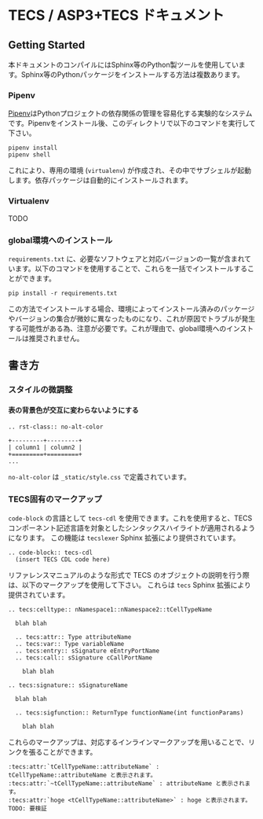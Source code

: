 
TECS / ASP3+TECS ドキュメント
===========================

Getting Started
---------------

本ドキュメントのコンパイルにはSphinx等のPython製ツールを使用しています。Sphinx等のPythonパッケージをインストールする方法は複数あります。

### Pipenv

[Pipenv](https://github.com/kennethreitz/pipenv)はPythonプロジェクトの依存関係の管理を容易化する実験的なシステムです。Pipenvをインストール後、このディレクトリで以下のコマンドを実行して下さい。

    pipenv install
    pipenv shell

これにより、専用の環境 (`virtualenv`) が作成され、その中でサブシェルが起動します。依存パッケージは自動的にインストールされます。

### Virtualenv

TODO

### global環境へのインストール

`requirements.txt` に、必要なソフトウェアと対応バージョンの一覧が含まれています。以下のコマンドを使用することで、これらを一括でインストールすることができます。

    pip install -r requirements.txt

この方法でインストールする場合、環境によってインストール済みのパッケージやバージョンの集合が微妙に異なったものになり、これが原因でトラブルが発生する可能性がある為、注意が必要です。これが理由で、global環境へのインストールは推奨されません。


書き方
------

### スタイルの微調整

#### 表の背景色が交互に変わらないようにする

    .. rst-class:: no-alt-color

    +---------+---------+
    | column1 | column2 |
    +=========+=========+
    ...

`no-alt-color` は `_static/style.css` で定義されています。

### TECS固有のマークアップ

`code-block` の言語として `tecs-cdl` を使用できます。これを使用すると、TECS コンポーネント記述言語を対象としたシンタックスハイライトが適用されるようになります。
この機能は `tecslexer` Sphinx 拡張により提供されています。

    .. code-block:: tecs-cdl
      (insert TECS CDL code here)

リファレンスマニュアルのような形式で TECS のオブジェクトの説明を行う際は、以下のマークアップを使用して下さい。
これらは `tecs` Sphinx 拡張により提供されています。

    .. tecs:celltype:: nNamespace1::nNamespace2::tCellTypeName

      blah blah

      .. tecs:attr:: Type attributeName
      .. tecs:var:: Type variableName
      .. tecs:entry:: sSignature eEntryPortName
      .. tecs:call:: sSignature cCallPortName

        blah blah

    .. tecs:signature:: sSignatureName

      blah blah

      .. tecs:sigfunction:: ReturnType functionName(int functionParams)

        blah blah

これらのマークアップは、対応するインラインマークアップを用いることで、リンクを張ることができます。

    :tecs:attr:`tCellTypeName::attributeName` : tCellTypeName::attributeName と表示されます。
    :tecs:attr:`~tCellTypeName::attributeName` : attributeName と表示されます。
    :tecs:attr:`hoge <tCellTypeName::attributeName>` : hoge と表示されます。 TODO: 要検証
